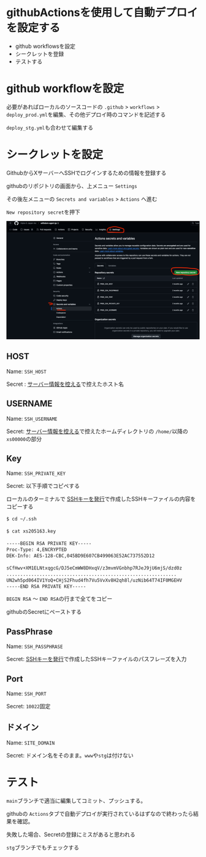 # githubActionsを使用して自動デプロイを設定する

- github workflowsを設定
- シークレットを登録
- テストする

# github workflowを設定

必要があればローカルのソースコードの `.github` > `workflows` > `deploy_prod.yml`を編集、その他デプロイ時のコマンドを記述する

`deploy_stg.yml`も合わせて編集する

# シークレットを設定

GithubからXサーバーへSSHでログインするための情報を登録する

githubのリポジトリの画面から、上メニュー `Settings`

その後左メニューの `Secrets and variables` > `Actions` へ進む

`New repository secret`を押下

![secret](./images/7_2.png)

## HOST

Name: `SSH_HOST`

Secret :
[サーバー情報を控える](./3_setup_x_control.md)で控えたホスト名

## USERNAME

Name: `SSH_USERNAME`

Secret:  [サーバー情報を控える](./3_setup_x_control.md)で控えたホームディレクトリの `/home/`以降の`xs00000`の部分

## Key

Name: `SSH_PRIVATE_KEY`

Secret: 以下手順でコピペする

ローカルのターミナルで [SSHキーを発行](./3_setup_x_control.md)で作成したSSHキーファイルの内容をコピーする

```
$ cd ~/.ssh

$ cat xs205163.key

-----BEGIN RSA PRIVATE KEY-----
Proc-Type: 4,ENCRYPTED
DEK-Info: AES-128-CBC,045BD9E607CB499063E52AC737552D12

sCfHwv+XM1ELNtxqgcG/DJ5eCmWW8DHxqV/z3mvmVGnbhp7RJeJ9jU6mjS/dzd0z
..............................................................
UN2wh5pd064IV1YoQ+CHjS2Fhud4fh7Vu5VvXv8H2qh8l/uzNib64T74IF0MGEHV
-----END RSA PRIVATE KEY-----
```

`BEGIN RSA` 〜 `END RSA`の行まで全てをコピー

githubのSecretにペーストする

## PassPhrase

Name: `SSH_PASSPHRASE`

Secret: [SSHキーを発行](./3_setup_x_control.md)で作成したSSHキーファイルのパスフレーズを入力

## Port

Name: `SSH_PORT`

Secret: `10022`固定

## ドメイン

Name: `SITE_DOMAIN`

Secret: ドメイン名をそのまま。`www`や`stg`は付けない

# テスト

`main`ブランチで適当に編集してコミット、プッシュする。

githubの `Actions`タブで自動デプロイが実行されているはずなので終わったら結果を確認。

失敗した場合、Secretの登録にミスがあると思われる

`stg`ブランチでもチェックする
